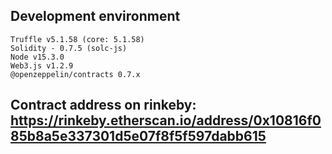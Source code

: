 ## Development environment
    Truffle v5.1.58 (core: 5.1.58)
    Solidity - 0.7.5 (solc-js)
    Node v15.3.0
    Web3.js v1.2.9
    @openzeppelin/contracts 0.7.x

## Contract address on rinkeby: https://rinkeby.etherscan.io/address/0x10816f085b8a5e337301d5e07f8f5f597dabb615